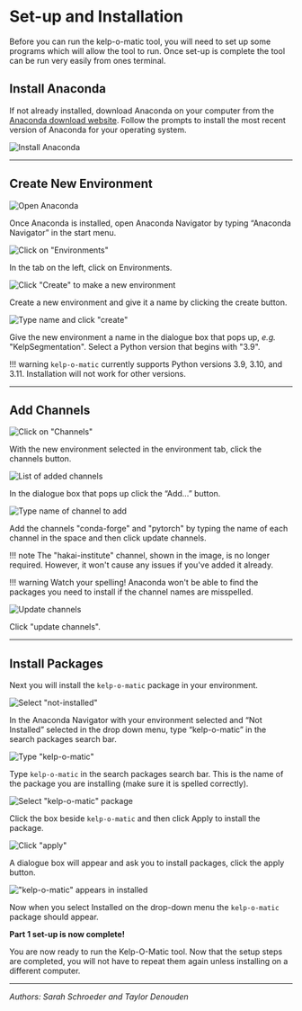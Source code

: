 # Set-up and Installation

Before you can run the kelp-o-matic tool, you will need to set up some programs which will allow the tool to run. Once
set-up is complete the tool can be run very easily from ones terminal.

## Install Anaconda

If not already installed, download Anaconda on your computer from the [Anaconda download website](https://www.anaconda.com/products/distribution).
Follow the prompts to install the most recent version of Anaconda for your operating system.

![Install Anaconda](images/install_anaconda.png)

***

## Create New Environment

![Open Anaconda](images/open_anaconda.png)

Once Anaconda is installed, open Anaconda Navigator by typing “Anaconda Navigator” in the start menu.


![Click on "Environments"]( images/create_environment1.png)

In the tab on the left, click on Environments.

![Click "Create" to make a new environment](images/create_environment2.png)

Create a new environment and give it a name by clicking the create button.

![Type name and click "create"](images/create_environment3.png)

Give the new environment a name in the dialogue box that pops up, *e.g.* "KelpSegmentation".
Select a Python version that begins with "3.9".

!!! warning
    `kelp-o-matic` currently supports Python versions 3.9, 3.10, and 3.11.
    Installation will not work for other versions.

***

## Add Channels

![Click on "Channels"](images/add_channels1.png)

With the new environment selected in the environment tab, click the channels button.

![List of added channels](images/add_channels2.png)

In the dialogue box that pops up click the “Add…” button.

![Type name of channel to add](images/add_channels3.png)

Add the channels "conda-forge" and "pytorch" by typing the name of each channel in the space and then click update channels.

!!! note
    The "hakai-institute" channel, shown in the image, is no longer required. However, it won't cause any issues if you've added it already.

!!! warning
    Watch your spelling! Anaconda won't be able to find the packages you need to install if the channel names are misspelled.

![Update channels](images/add_channels4.png)

Click "update channels".

***

## Install Packages

Next you will install the `kelp-o-matic` package in your environment.

![Select "not-installed"](images/install_packages1.png)

In the Anaconda Navigator with your environment selected and “Not Installed” selected in the drop down menu, type “kelp-o-matic” in the search packages search bar.

![Type "kelp-o-matic"](images/install_packages2.png)

Type `kelp-o-matic` in the search packages search bar. This is the name of the package you are installing (make sure it is spelled correctly).

![Select "kelp-o-matic" package](images/install_packages3.png)

Click the box beside `kelp-o-matic` and then click Apply to install the package.

![Click "apply"](images/install_packages4.png)

A dialogue box will appear and ask you to install packages, click the apply button.

!["kelp-o-matic" appears in installed](images/install_packages5.png)

Now when you select Installed on the drop-down menu the `kelp-o-matic` package should appear.

**Part 1 set-up is now complete!**

You are now ready to run the Kelp-O-Matic tool. Now that the setup steps are completed, you will not
have to repeat them again unless installing on a different computer.

***

*Authors: Sarah Schroeder and Taylor Denouden*
